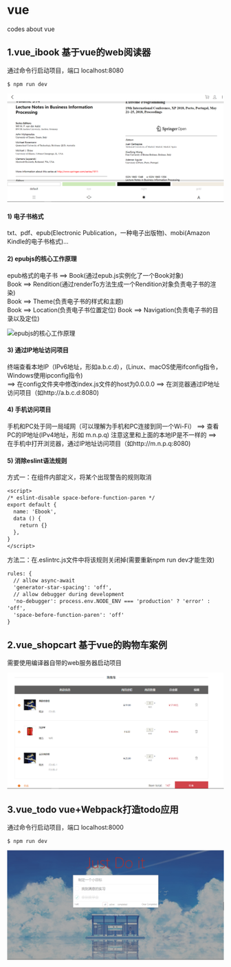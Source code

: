 # vue

codes about vue

## 1.vue_ibook 	基于vue的web阅读器
通过命令行启动项目，端口 localhost:8080 
```
$ npm run dev
```

![index](https://github.com/w190768613/vue/blob/master/vue_ibook/index.png)


#### 1) 电子书格式 
txt、pdf、epub(Electronic Publication，一种电子出版物)、mobi(Amazon Kindle的电子书格式)...

#### 2) epubjs的核心工作原理 
epub格式的电子书 ==> Book(通过epub.js实例化了一个Book对象)  
Book ==> Rendition(通过renderTo方法生成一个Rendition对象负责电子书的渲染)  
Book ==> Theme(负责电子书的样式和主题)  
Book ==> Location(负责电子书位置定位) Book ==> Navigation(负责电子书的目录以及定位)

![epubjs的核心工作原理](https://github.com/CruxF/IMOOC/raw/master/ProImages/vueEbook_epub.jpg?1535437561437)

#### 3) 通过IP地址访问项目 
终端查看本地IP（IPv6地址，形如a.b.c.d），(Linux、macOS使用ifconfig指令，Windows使用ipconfig指令)  
==> 在config文件夹中修改index.js文件的host为0.0.0.0
==> 在浏览器通过IP地址访问项目（如http://a.b.c.d:8080)

#### 4) 手机访问项目 
手机和PC处于同一局域网（可以理解为手机和PC连接到同一个Wi-Fi） 
==> 查看PC的IP地址(IPv4地址，形如 m.n.p.q) 注意这里和上面的本地IP是不一样的
==> 在手机中打开浏览器，通过IP地址访问项目（如http://m.n.p.q:8080)

#### 5) 消除eslint语法规则 
方式一：在组件内部定义，将某个出现警告的规则取消
```
<script>
/* eslint-disable space-before-function-paren */
export default {
  name: 'Ebook',
  data () {
    return {}
  },
}
</script>
```

方法二：在.eslintrc.js文件中将该规则关闭掉(需要重新npm run dev才能生效) 
```
rules: {
  // allow async-await
  'generator-star-spacing': 'off',
  // allow debugger during development
  'no-debugger': process.env.NODE_ENV === 'production' ? 'error' : 'off',
  'space-before-function-paren': 'off'
}
```

## 2.vue_shopcart 基于vue的购物车案例
需要使用编译器自带的web服务器启动项目

![index](https://github.com/w190768613/vue/blob/master/vue_shopcart/index.png)


## 3.vue_todo vue+Webpack打造todo应用
通过命令行启动项目，端口 localhost:8000 
```
$ npm run dev
```

![index](https://github.com/w190768613/vue/blob/master/vue_todo/index.png)
